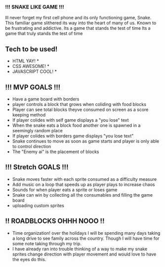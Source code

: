 ### !!! SNAKE LIKE GAME !!!
Ill never forget my first cell phone and its only functioning game, Snake. 
This familiar game slithered its way into the heart of many of us. Known to be frustrating and addictive. Its a game that stands the test of time
Its a game that truly stands the test of time

## Tech to be used!
* HTML YAY! *
* CSS AWESOME! *
* JAVASCRIPT COOL! *

## !!! MVP GOALS !!!
* Have a game board with borders
* player controls a block that grows when coliding with food blocks
* Player can see total blocks theyve consumed on screen as a score keeping method
* If player colides with self game displays a "you lose" text
* When the snake eats a block food another one is spawned in a seemingly random place
* If player colides with borders game displays "you lose text"
* Snake continues to move as soon as game starts and player is only able to control direction
* The "Enemy ai" is the placement of blocks

## !!! Stretch GOALS !!!
* Snake moves faster with each sprite consumed as a difficulty measure
* Add music on a loop that speeds up as player plays to increase chaos
* Sounds for when player eats a sprite or loses game
* Snake can win by collecting all the consumables and filling the game board
* uploading custom sprites



## !! ROADBLOCKS OHHH NOOO !!
* Time organization! over the holidays I will be spending many days taking a long drive to see family across the country. Though I will have time for some note taking through my trip.
* I have already ran into trouble thinking of a way to make my snake sprites change direction with player movement and would love to have the eyes do this.

